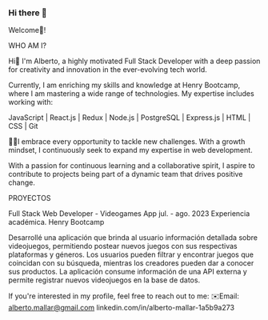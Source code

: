 ### Hi there 👋
Welcome👋!

WHO AM I?

Hi👋 I'm Alberto, a highly motivated Full Stack Developer with a deep passion for creativity and innovation in the ever-evolving tech world.

Currently, I am enriching my skills and knowledge at Henry Bootcamp, where I am mastering a wide range of technologies. My expertise includes working with:

JavaScript | React.js | Redux | Node.js | PostgreSQL | Express.js | HTML | CSS | Git

👨‍💻I embrace every opportunity to tackle new challenges. With a growth mindset, I continuously seek to expand my expertise in web development.

With a passion for continuous learning and a collaborative spirit, I aspire to contribute to projects being part of a dynamic team that drives positive change.

PROYECTOS

Full Stack Web Developer - Videogames App jul. - ago. 2023 Experiencia académica. Henry Bootcamp

Desarrollé una aplicación que brinda al usuario información detallada sobre videojuegos, permitiendo postear nuevos juegos con sus respectivas plataformas y géneros. Los usuarios pueden filtrar y encontrar juegos que coincidan con su búsqueda, mientras los creadores pueden dar a conocer sus productos. La aplicación consume información de una API externa y permite registrar nuevos videojuegos en la base de datos.

If you're interested in my profile, feel free to reach out to me: ✉️Email: alberto.mallar@gmail.com linkedin.com/in/alberto-mallar-1a5b9a273

